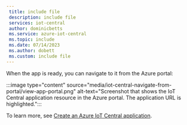 ```yaml
---
 title: include file
 description: include file
 services: iot-central
 author: dominicbetts
 ms.service: azure-iot-central
 ms.topic: include
 ms.date: 07/14/2023
 ms.author: dobett
 ms.custom: include file
---
```


When the app is ready, you can navigate to it from the Azure portal:

:::image type="content" source="media/iot-central-navigate-from-portal/view-app-portal.png" alt-text="Screenshot that shows the IoT Central application resource in the Azure portal. The application URL is highlighted.":::

To learn more, see [Create an Azure IoT Central application](../articles/iot-central/core/howto-create-iot-central-application.md).
